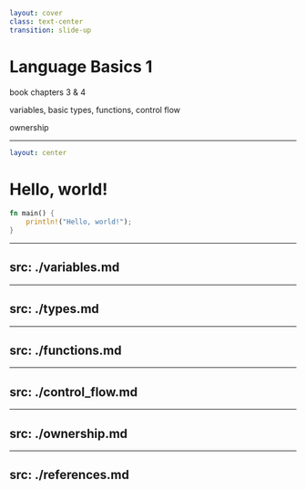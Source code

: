 ```yaml
layout: cover
class: text-center
transition: slide-up
```

# Language Basics 1

book chapters 3 & 4

variables, basic types, functions, control flow

ownership

---

```yaml
layout: center
```

# Hello, world!

```rust
fn main() {
    println!("Hello, world!");
}
```

---
src: ./variables.md
---

---
src: ./types.md
---

---
src: ./functions.md
---

---
src: ./control_flow.md
---

---
src: ./ownership.md
---

---
src: ./references.md
---
